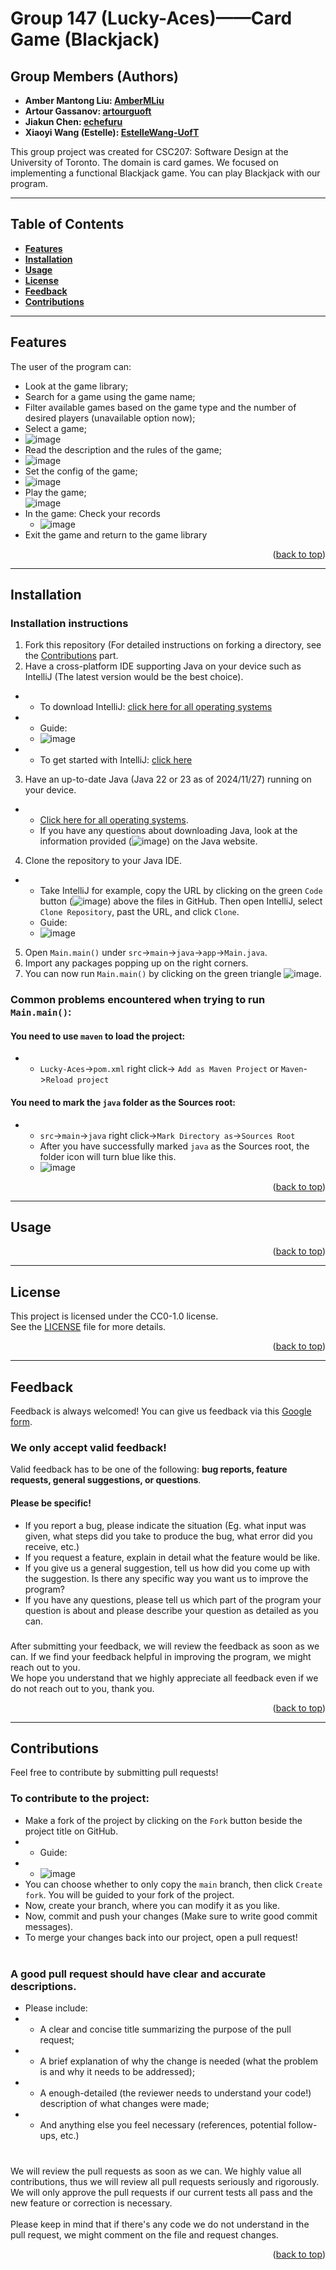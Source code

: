 <a id="readme-top"></a>
# Group 147 (Lucky-Aces)——Card Game (Blackjack)

## Group Members (Authors)

- **Amber Mantong Liu: [AmberMLiu](https://github.com/AmberMLiu)**
- **Artour Gassanov: [artourguoft](https://github.com/artourguoft)**
- **Jiakun Chen: [echefuru](https://github.com/echefuru)**
- **Xiaoyi Wang (Estelle): [EstelleWang-UofT](https://github.com/EstelleWang-UofT)**

This group project was created for CSC207: Software Design at the University of Toronto. The domain is card games. We focused on implementing a functional Blackjack game. You can play Blackjack with our program.
* * *
## Table of Contents
- __[Features](#Features)__
- __[Installation](#Installation)__
- __[Usage](#Usage)__
- __[License](#License)__
- __[Feedback](#Feedback)__
- __[Contributions](#Contributions)__
* * *
## Features
The user of the program can:<br>
- Look at the game library;<br>
- Search for a game using the game name;<br>
- Filter available games based on the game type and the number of desired players (unavailable option now);<br>
- Select a game;<br>
- ![image](https://github.com/user-attachments/assets/33c36e97-c9af-487c-a07c-46ad60cb392f) <br>
- Read the description and the rules of the game;<br>
- ![image](https://github.com/user-attachments/assets/171faf76-a18f-43ca-bc15-cb37c4311886) <br>
- Set the config of the game;<br>
- ![image](https://github.com/user-attachments/assets/1e644174-85db-4eff-9d43-02c78e493810) <br>
- Play the game;<br>
![image](https://github.com/user-attachments/assets/e81a0d7c-69b2-4f39-ab34-18773b3b954b) <br>
- In the game: Check your records<br>
  - ![image](https://github.com/user-attachments/assets/d33cb865-b46f-4573-869a-f630e555cd91) <br>
- Exit the game and return to the game library <br>
<p align="right">(<a href="#readme-top">back to top</a>)</p>

* * *
## Installation
### Installation instructions
1. Fork this repository (For detailed instructions on forking a directory, see the [Contributions](#Contributions) part.
2. Have a cross-platform IDE supporting Java on your device such as IntelliJ (The latest version would be the best choice).<br>
- - To download IntelliJ: [click here for all operating systems](https://www.jetbrains.com/idea/download/?section=windows) <br>
- - Guide:
  -  ![image](https://github.com/user-attachments/assets/513b2a3e-3ae6-41e2-b994-70775d388379)
- - To get started with IntelliJ: [click here](https://www.jetbrains.com/help/idea/getting-started.html)
3. Have an up-to-date Java (Java 22 or 23 as of 2024/11/27) running on your device.
- - [Click here for all operating systems](https://www.java.com/en/download/manual.jsp).
  - If you have any questions about downloading Java, look at the information provided (![image](https://github.com/user-attachments/assets/e36046ff-b927-4b93-8ff7-6b907c5a84d6)) on the Java website.
4. Clone the repository to your Java IDE.
- - Take IntelliJ for example, copy the URL by clicking on the green `Code` button (![image](https://github.com/user-attachments/assets/15d7a118-012b-4488-bd03-86d07bd5a933)) above the files in GitHub. Then open IntelliJ, select `Clone Repository`, past the URL, and click `Clone`.
  - Guide:
  - ![image](https://github.com/user-attachments/assets/93a52c9c-1175-4e9a-a7e2-f09fcb73ef2c)
5. Open `Main.main()` under `src`->`main`->`java`->`app`->`Main.java`.
6. Import any packages popping up on the right corners.
7. You can now run `Main.main()` by clicking on the green triangle ![image](https://github.com/user-attachments/assets/5632a8a1-a170-425b-b881-ea45d24e36ef).

### Common problems encountered when trying to run `Main.main()`:
#### You need to use `maven` to load the project:
- - `Lucky-Aces`->`pom.xml` right click-> `Add as Maven Project` or `Maven`->`Reload project`
#### You need to mark the `java` folder as the Sources root:
- - `src`->`main`->`java` right click->`Mark Directory as`->`Sources Root`
  - After you have successfully marked `java` as the Sources root, the folder icon will turn blue like this.
  - ![image](https://github.com/user-attachments/assets/5d4f8c7c-6152-42dd-9121-48488765ab0f)
<p align="right">(<a href="#readme-top">back to top</a>)</p>

* * *
## Usage

<p align="right">(<a href="#readme-top">back to top</a>)</p>

* * *
## License
This project is licensed under the CC0-1.0 license.<br>
See the [LICENSE](./LICENSE) file for more details.
<p align="right">(<a href="#readme-top">back to top</a>)</p>

* * *
## Feedback
Feedback is always welcomed! You can give us feedback via this [Google form](https://forms.gle/j6YgxbqzXkKH9xN17).<br>

### We only accept valid feedback!
Valid feedback has to be one of the following: __bug reports, feature requests, general suggestions, or questions__.<br>

#### Please be specific!
- If you report a bug, please indicate the situation (Eg. what input was given, what steps did you take to produce the bug, what error did you receive, etc.)<br>
- If you request a feature, explain in detail what the feature would be like.<br>
- If you give us a general suggestion, tell us how did you come up with the suggestion. Is there any specific way you want us to improve the program?<br>
- If you have any questions, please tell us which part of the program your question is about and please describe your question as detailed as you can.<br>
### 
After submitting your feedback, we will review the feedback as soon as we can. If we find your feedback helpful in improving the program, we might reach out to you.<br>
We hope you understand that we highly appreciate all feedback even if we do not reach out to you, thank you.
<p align="right">(<a href="#readme-top">back to top</a>)</p>

* * *
## Contributions
Feel free to contribute by submitting pull requests!<br>
### To contribute to the project:
- Make a fork of the project by clicking on the `Fork` button beside the project title on GitHub.
- - Guide:
- - ![image](https://github.com/user-attachments/assets/fb3b93fa-ed60-46ff-bc61-add4a7c899ea) <br>
- You can choose whether to only copy the `main` branch, then click `Create fork`. You will be guided to your fork of the project.<br>
- Now, create your branch, where you can modify it as you like.<br>
- Now, commit and push your changes (Make sure to write good commit messages).<br>
- To merge your changes back into our project, open a pull request!<br><br>
### A good pull request should have clear and accurate descriptions.
- Please include:<br>
- - A clear and concise title summarizing the purpose of the pull request;
- - A brief explanation of why the change is needed (what the problem is and why it needs to be addressed);
- - A enough-detailed (the reviewer needs to understand your code!) description of what changes were made;
- - And anything else you feel necessary (references, potential follow-ups, etc.)<br><br>
###
We will review the pull requests as soon as we can. We highly value all contributions, thus we will review all pull requests seriously and rigorously. We will only approve the pull requests if our current tests all pass and the new feature or correction is necessary.<br><br>
Please keep in mind that if there's any code we do not understand in the pull request, we might comment on the file and request changes.
<p align="right">(<a href="#readme-top">back to top</a>)</p>
